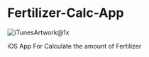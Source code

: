 # Fertilizer-Calc-App

![iTunesArtwork@1x](https://github.com/AlbertoGiambone/Fertilizer-Calc-App/assets/20192949/e386cfa8-2409-499a-ba29-fb8382618988)

iOS App For Calculate the amount of Fertilizer
